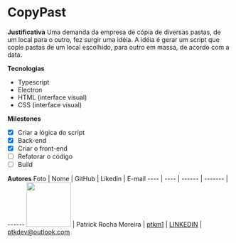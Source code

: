 # CopyPast

**Justificativa**
Uma demanda da empresa de cópia de diversas pastas, de um local para o outro, fez surgir uma idéia.
A idéia é gerar um script que copie pastas de um local escolhido, para outro em massa, de acordo com a data.

**Tecnologias**
- Typescript
- Electron
- HTML (interface visual)
- CSS (interface visual)

**Milestones**

- [X] Criar a lógica do script
- [X] Back-end
- [x] Criar o front-end
- [ ] Refatorar o código
- [ ] Build

**Autores** 
Foto | Nome | GitHub | Likedin | E-mail
---- | ---- | ------ | ------- | ------
<img src="https://avatars3.githubusercontent.com/u/59058473?s=460&u=25e12ff5fcb6fb5780ef78e9168615da9ce4349c&v=4" width="100px"> | Patrick Rocha Moreira | [ptkm1](https://github.com/ptkm1) | [LINKEDIN](https://linkedin.com/ptkm1) | ptkdev@outlook.com

